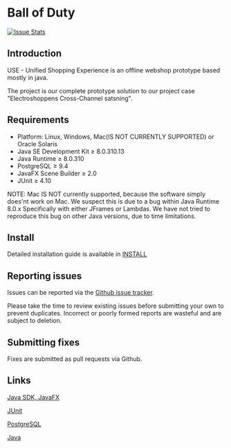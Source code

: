 # Ball of Duty
[![Issue Stats](http://www.issuestats.com/github/LuqJensen/Ball-of-Duty/badge/pr)](http://www.issuestats.com/github/LuqJensen/Ball-of-Duty)

## Introduction

USE - Unified Shopping Experience is an offline webshop prototype based mostly in java.

The project is our complete prototype solution to our project case "Electroshoppens Cross-Channel satsning".


## Requirements

+ Platform: Linux, Windows, Mac(IS NOT CURRENTLY SUPPORTED) or Oracle Solaris
+ Java SE Development Kit ≥ 8.0.310.13
+ Java Runtime ≥ 8.0.310
+ PostgreSQL ≥ 9.4
+ JavaFX Scene Builder ≥ 2.0
+ JUnit ≥ 4.10

NOTE: Mac IS NOT currently supported, because the software simply does'nt work on Mac. 
We suspect this is due to a bug within Java Runtime 8.0.x
Specifically with either JFrames or Lambdas.
We have not tried to reproduce this bug on other Java versions, due to time limitations.

## Install

Detailed installation guide is available in [INSTALL](INSTALL.txt)


## Reporting issues

Issues can be reported via the [Github issue tracker](https://github.com/LuqJensen/Ball-of-Duty/issues).

Please take the time to review existing issues before submitting your own to
prevent duplicates.
Incorrect or poorly formed
reports are wasteful and are subject to deletion.


## Submitting fixes

Fixes are submitted as pull requests via Github.


## Links

[Java SDK, JavaFX](http://www.oracle.com/technetwork/java/javase/downloads/index.html)

[JUnit](http://JUnit.org)

[PostgreSQL](http://www.postgresql.org/download/)

[Java](https://www.java.com/en/)